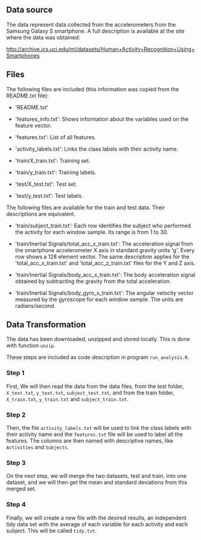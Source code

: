 ## Data source

The data represent data collected from the accelerometers from the Samsung Galaxy S smartphone. A full description is available at the site where the data was obtained: 

http://archive.ics.uci.edu/ml/datasets/Human+Activity+Recognition+Using+Smartphones 

## Files

The following files are included (this information was copied from the README.txt file):

- 'README.txt'

- 'features_info.txt': Shows information about the variables used on the feature vector.

- 'features.txt': List of all features.

- 'activity_labels.txt': Links the class labels with their activity name.

- 'train/X_train.txt': Training set.

- 'train/y_train.txt': Training labels.

- 'test/X_test.txt': Test set.

- 'test/y_test.txt': Test labels.

The following files are available for the train and test data. Their descriptions are equivalent. 

- 'train/subject_train.txt': Each row identifies the subject who performed the activity for each window sample. Its range is from 1 to 30. 

- 'train/Inertial Signals/total_acc_x_train.txt': The acceleration signal from the smartphone accelerometer X axis in standard gravity units 'g'. Every row shows a 128 element vector. The same description applies for the 'total_acc_x_train.txt' and 'total_acc_z_train.txt' files for the Y and Z axis. 

- 'train/Inertial Signals/body_acc_x_train.txt': The body acceleration signal obtained by subtracting the gravity from the total acceleration. 

- 'train/Inertial Signals/body_gyro_x_train.txt': The angular velocity vector measured by the gyroscope for each window sample. The units are radians/second. 


## Data Transformation

The data has been downloaded, unzipped and stored locally. This is done with function `unzip`.

These steps are included as code description in program `run_analysis.R`.

### Step 1
First, We will then read the data from the data files, from the test folder, `X_text.txt`, `y_text.txt`, `subject_test.txt`, and from the train folder, `X_train.txt`, `y_train.txt` and `subject_train.txt`.

### Step 2
Then, the file `activity_labels.txt` will be used to link the class labels with their activity name and the `features.txt` file will be used to label all the features. The columns are then named with descriptive names, like `Activities` and `Subjects`.

### Step 3
On the next step, we will merge the two datasets, test and train, into one dataset, and we will then get the mean and standard deviations from this merged set.

### Step 4
Finally, we will create a new file with the desired results, an independent tidy data set with the average of each variable for each activity and each subject. This will be called `tidy.txt`.
